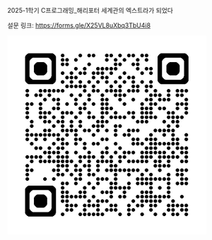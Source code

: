 2025-1학기 C프로그래밍_해리포터 세계관의 엑스트라가 되었다

설문 링크: https://forms.gle/X25VL8uXbq3TbU4i8

![설문 QR코드](./qrcode_forms.gle.png)
